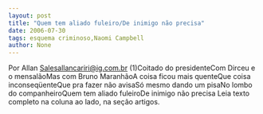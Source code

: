 ```yaml
---
layout: post
title: "Quem tem aliado fuleiro/De inimigo não precisa"
date: 2006-07-30
tags: esquema criminoso,Naomi Campbell
author: None
---
```

Por Allan Salesallancariri@ig.com.br
(1)Coitado do presidenteCom Dirceu e o mensalãoMas com Bruno MaranhãoA coisa ficou mais quenteQue coisa inconseqüenteQue pra fazer não avisaSó mesmo dando um pisaNo lombo do companheiroQuem tem aliado fuleiroDe inimigo não precisa
Leia texto completo na coluna ao lado, na seção artigos. 